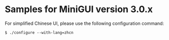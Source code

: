 # Samples for MiniGUI version 3.0.x

For simplified Chinese UI, please use the following configuration command:

    $ ./configure --with-lang=zhcn

